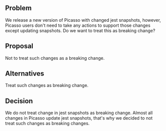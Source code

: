 ## Problem

We release a new version of Picasso with changed jest snapshots, however, Picasso users don't need to take any actions to support those changes except updating snapshots. Do we want to treat this as breaking change?

## Proposal

Not to treat such changes as a breaking change.

## Alternatives

Treat such changes as breaking change.

## Decision

We do not treat change in jest snapshots as breaking change.
Almost all changes in Picasso update jest snapshots, that's why we decided to not treat such changes as breaking changes.
